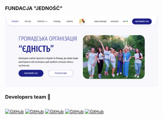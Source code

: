 ### FUNDACJA "JEDNOŚĆ"

<div style="display: flex; justify-content: center; align-items: center;">
<img src="./src/images/screenshot.png" alt="скріншот сайту">
</div>

### Developers team 🚀

<div style="display: flex; margin-bottom: 20px">

<a  href="https://github.com/OlgaSmile">![GitHub](https://img.shields.io/badge/-Olha_Smilichenko-05122A?style=flat&logo=github)</a> <a  href="https://github.com/dianaforost">![GitHub](https://img.shields.io/badge/-Diana_Forostiana-05122A?style=flat&logo=github)</a> <a  href="https://github.com/OlgaBarnikova8">![GitHub](https://img.shields.io/badge/-Olga_Barnikova-05122A?style=flat&logo=github)</a> <a  href="https://github.com/irynam23">![GitHub](https://img.shields.io/badge/-Iryna_Malii-05122A?style=flat&logo=github)</a> <a  href="https://github.com/kuharenko-olya">![GitHub](https://img.shields.io/badge/-Olga_Kuharenko-05122A?style=flat&logo=github)</a>

</div>
